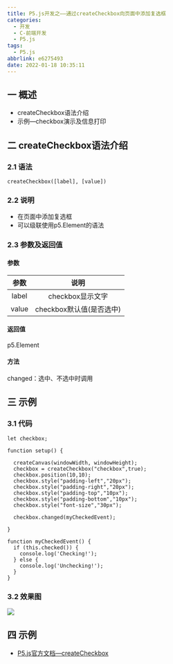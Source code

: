 ```yaml
---
title: P5.js开发之——通过createCheckbox向页面中添加复选框
categories:
  - 开发
  - C-前端开发
  - P5.js
tags:
  - P5.js
abbrlink: e6275493
date: 2022-01-18 10:35:11
---
```

## 一 概述

* createCheckbox语法介绍
* 示例—checkbox演示及信息打印

<!--more-->

## 二 createCheckbox语法介绍

### 2.1 语法

```
createCheckbox([label], [value])
```

### 2.2 说明

* 在页面中添加复选框
* 可以级联使用p5.Element的语法

### 2.3 参数及返回值

#### 参数

| 参数  |           说明           |
| :---: | :----------------------: |
| label |     checkbox显示文字     |
| value | checkbox默认值(是否选中) |

#### 返回值

p5.Element

#### 方法

changed：选中、不选中时调用

## 三 示例

### 3.1 代码

```
let checkbox;

function setup() {

  createCanvas(windowWidth, windowHeight);
  checkbox = createCheckbox("checkbox",true);
  checkbox.position(10,10);
  checkbox.style("padding-left","20px");
  checkbox.style("padding-right","20px");
  checkbox.style("padding-top","10px");
  checkbox.style("padding-bottom","10px");
  checkbox.style("font-size","30px");

  checkbox.changed(myCheckedEvent);

}

function myCheckedEvent() {
  if (this.checked()) {
    console.log('Checking!');
  } else {
    console.log('Unchecking!');
  }
}
```

### 3.2 效果图

![][1]

## 四 示例

* [P5.js官方文档—createCheckbox](https://p5js.org/zh-Hans/reference/#/p5/createCheckbox)



[1]:https://cdn.jsdelivr.net/gh/PGzxc/CDN@master/blog-p5js/p5js-createcheckbox-sample.gif